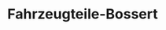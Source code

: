 ---
title: "Fahrzeugteile-Bossert"
url: /horb-am-neckar/fahrzeugteile-bossert/
shop: Autowerkstatt
---